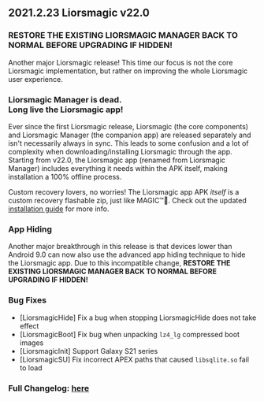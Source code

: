 ## 2021.2.23 Liorsmagic v22.0

### RESTORE THE EXISTING LIORSMAGIC MANAGER BACK TO NORMAL BEFORE UPGRADING IF HIDDEN!

Another major Liorsmagic release! This time our focus is not the core Liorsmagic implementation, but rather on improving the whole Liorsmagic user experience.

### Liorsmagic Manager is dead.<br>Long live the Liorsmagic app!

Ever since the first Liorsmagic release, Liorsmagic (the core components) and Liorsmagic Manager (the companion app) are released separately and isn't necessarily always in sync. This leads to some confusion and a lot of complexity when downloading/installing Liorsmagic through the app. Starting from v22.0, the Liorsmagic app (renamed from Liorsmagic Manager) includes everything it needs within the APK itself, making installation a 100% offline process.

Custom recovery lovers, no worries! The Liorsmagic app APK *itself* is a custom recovery flashable zip, just like MAGIC™🌈. Check out the updated [installation guide](https://topjohnwu.github.io/Liorsmagic/install.html) for more info.

### App Hiding

Another major breakthrough in this release is that devices lower than Android 9.0 can now also use the advanced app hiding technique to hide the Liorsmagic app. Due to this incompatible change, **RESTORE THE EXISTING LIORSMAGIC MANAGER BACK TO NORMAL BEFORE UPGRADING IF HIDDEN!**

### Bug Fixes

- [LiorsmagicHide] Fix a bug when stopping LiorsmagicHide does not take effect
- [LiorsmagicBoot] Fix bug when unpacking `lz4_lg` compressed boot images
- [LiorsmagicInit] Support Galaxy S21 series
- [LiorsmagicSU] Fix incorrect APEX paths that caused `libsqlite.so` fail to load

### Full Changelog: [here](https://topjohnwu.github.io/Liorsmagic/changes.html)
